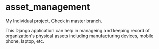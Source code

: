 # asset_management
My Individual project, Check in master branch.

This Django application can help in manageing and keeping record of organization's physical assets including manufacturing devices, mobile phone, laptop, etc.
